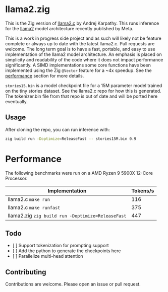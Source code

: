 # llama2.zig

This is the Zig version of [llama2.c](https://github.com/karpathy/llama2.c) by
Andrej Karpathy. This runs inference for the
[llama2](https://github.com/facebookresearch/llama) model architecture recently
published by Meta.

This is a work in progress side project and as such will likely not be feature
complete or always up to date with the latest llama2.c. Pull requests are
welcome. The long term goal is to have a fast, portable, and easy to use
implementation of the llama2 model architecture. An emphasis is placed on
simplicity and readability of the code where it does not impact performance
significantly. A SIMD implementations some core functions have been implemented
using the Zig `@Vector` feature for a ~4x speedup. See the
[performance](#performance) section for more details.

`stories15.bin` is a model checkpoint file for a 15M parameter model trained on
the tiny stories dataset. See the llama2.c repo for how this is generated. The
tokenizer.bin file from that repo is out of date and will be ported here
eventually.

## Usage

After cloning the repo, you can run inference with:

```sh
zig build run -Doptimize=ReleaseFast -- stories15M.bin 0.9
```

# Performance

The following benchmarks were run on a AMD Ryzen 9 5900X 12-Core Processor.

| Implementation                                    | Tokens/s |
| ------------------------------------------------- | -------- |
| llama2.c `make run`                               | 116      |
| llama2.c `make runfast`                           | 375      |
| llama2.zig `zig build run -Doptimize=ReleaseFast` | 447      |

## Todo

- \[ \] Support tokenization for prompting support
- \[ \] Add the python to generate the checkpoints here
- \[ \] Parallelize multi-head attention

## Contributing

Contributions are welcome. Please open an issue or pull request.
